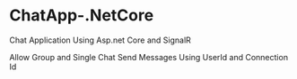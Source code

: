 # ChatApp-.NetCore
Chat Application Using Asp.net Core and SignalR 

Allow Group and Single Chat
Send Messages Using UserId and Connection Id
